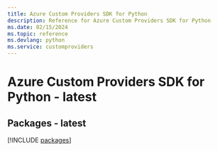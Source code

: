 ```yaml
---
title: Azure Custom Providers SDK for Python
description: Reference for Azure Custom Providers SDK for Python
ms.date: 02/15/2024
ms.topic: reference
ms.devlang: python
ms.service: customproviders
---
```

# Azure Custom Providers SDK for Python - latest
## Packages - latest
[!INCLUDE [packages](custom-providers-index.md)]